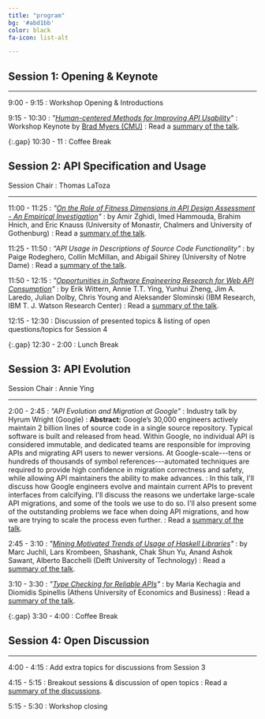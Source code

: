 ```yaml
---
title: "program"
bg: '#abd1bb'
color: black
fa-icon: list-alt

---
```


## Session 1: Opening &amp; Keynote

---

9:00 - 9:15
: Workshop Opening &amp; Introductions

9:15 - 10:30
: *"[Human-centered Methods for Improving API Usability](http://www.cs.cmu.edu/~NatProg/papers/Myers-WAPI-keynote%20submitted.pdf)"*
: Workshop Keynote by [Brad Myers (CMU)](http://www.cs.cmu.edu/~bam/)
: Read a [summary of the talk](http://academicscode.com/posts/2017/05/wapi17-keynote/).

{:.gap} 10:30 - 11
: Coffee Break

## Session 2: API Specification and Usage

Session Chair
: Thomas LaToza

---

11:00 - 11:25
: *"[On the Role of Fitness Dimensions in API Design Assessment - An Empirical Investigation](https://oerich.wordpress.com/2017/05/19/on-the-role-of-fitness-dimensions-in-api-design-assessment/)"*
: by Amir Zghidi, Imed Hammouda, Brahim Hnich, and Eric	Knauss (University of Monastir, Chalmers and University of Gothenburg)
: Read a [summary of the talk](http://academicscode.com/posts/2017/05/wapi17-api-fittness/).

11:25 - 11:50
: *"API Usage in Descriptions of Source Code Functionality"*
:  by Paige Rodeghero, Collin McMillan, and Abigail Shirey (University of Notre Dame)
: Read a [summary of the talk](http://academicscode.com/posts/2017/05/wapi17-api-in-descriptions/).

11:50 - 12:15
: *"[Opportunities in Software Engineering Research for Web API Consumption](https://arxiv.org/abs/1705.06586)"*
: by Erik Wittern, Annie T.T. Ying, Yunhui Zheng, Jim A. Laredo, Julian Dolby, Chris Young and Aleksander Slominski (IBM Research, IBM T. J. Watson Research Center)
: Read a [summary of the talk](http://academicscode.com/posts/2017/05/wapi17-web-api-consumption/).

12:15 - 12:30
: Discussion of presented topics &amp; listing of open questions/topics for Session 4

{:.gap} 12:30 - 2:00
: Lunch Break

## Session 3: API Evolution

Session Chair
: Annie Ying

---

2:00 - 2:45
: *"API Evolution and Migration at Google"*
: Industry talk by Hyrum Wright (Google)
: **Abstract:** Google’s 30,000 engineers actively maintain 2 billion lines of source code in a single source repository. Typical software is built and released from head. Within Google, no individual API is considered immutable, and dedicated teams are responsible for improving APIs and migrating API users to newer versions. At Google-scale---tens or hundreds of thousands of symbol references---automated techniques are required to provide high confidence in migration correctness and safety, while allowing API maintainers the ability to make advances. 
: In this talk, I'll discuss how Google engineers evolve and maintain current APIs to prevent interfaces from calcifying. I'll discuss the reasons we undertake large-scale API migrations, and some of the tools we use to do so. I'll also present some of the outstanding problems we face when doing API migrations, and how we are trying to scale the process even further.
: Read a [summary of the talk](http://academicscode.com/posts/2017/05/wapi-api-evolution-and-migration-at-google/).

2:45 - 3:10
: *"[Mining Motivated Trends of Usage of Haskell Libraries](resources/api-haskell-main.pdf)"*
: by Marc Juchli, Lars Krombeen, Shashank, Chak Shun Yu, Anand Ashok Sawant, Alberto Bacchelli (Delft University of Technology)
: Read a [summary of the talk](http://academicscode.com/posts/2017/05/wapi17-motivated-trends/).

3:10 - 3:30
: *"[Type Checking for Reliable APIs](https://istlab.dmst.aueb.gr/~mkehagia/type_checking.pdf)"*
: by Maria Kechagia and Diomidis Spinellis (Athens University of Economics and Business)
: Read a [summary of the talk](http://academicscode.com/posts/2017/05/wapi17-type-checking/).

{:.gap} 3:30 - 4:00
: Coffee Break

## Session 4: Open Discussion

---

4:00 - 4:15
: Add extra topics for discussions from Session 3

4:15 - 5:15
: Breakout sessions &amp; discussion of open topics
: Read a [summary of the discussions](http://academicscode.com/posts/2017/05/wapi17-open-discussion/).

5:15 - 5:30 
: Workshop closing
